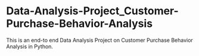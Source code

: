 # Data-Analysis-Project_Customer-Purchase-Behavior-Analysis
This is an end-to end Data Analysis Project on Customer Purchase Behavior Analysis in Python.
